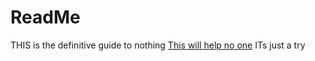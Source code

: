 <h1>ReadMe</h1>
THIS is the definitive guide to nothing
<u>This will help no one</u>
ITs just a try
